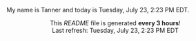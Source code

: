My name is Tanner and today is Tuesday, July 23, 2:23 PM EDT.

<p align="center">This <i>README</i> file is generated <b>every 3 hours</b>!</br>Last refresh: Tuesday, July 23, 2:23 PM EDT<br /></p>
